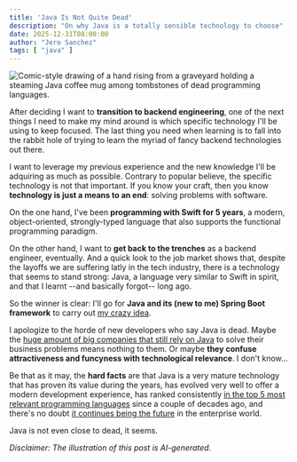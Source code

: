 ```yaml
---
title: 'Java Is Not Quite Dead'
description: "On why Java is a totally sensible technology to choose"
date: 2025-12-31T08:00:00
author: "Jero Sanchez"
tags: [ "java" ]
---
```


![Comic-style drawing of a hand rising from a graveyard holding a steaming Java coffee mug among tombstones of dead programming languages.](/blog/images/java-is-not-dead.png)

After deciding I want to **transition to backend engineering**, one of the next things I need to make my mind around is which specific technology I'll be using to keep focused. The last thing you need when learning is to fall into the rabbit hole of trying to learn the myriad of fancy backend technologies out there.

I want to leverage my previous experience and the new knowledge I'll be adquiring as much as possible. Contrary to popular believe, the specific technology is not that important. If you know your craft, then you know **technology is just a means to an end**: solving problems with software. 

On the one hand, I've been **programming with Swift for 5 years**, a modern, object-oriented, strongly-typed language that also supports the functional programming paradigm.

On the other hand, I want to **get back to the trenches** as a backend engineer, eventually. And a quick look to the job market shows that, despite the layoffs we are suffering latly in the tech industry, there is a technology that seems to stand strong: Java, a language very similar to Swift in spirit, and that I learnt --and basically forgot-- long ago. 

So the winner is clear: I'll go for **Java and its (new to me) Spring Boot framework** to carry out [my crazy idea](/blog/posts/a-crazy-idea).

I apologize to the horde of new developers who say Java is dead. Maybe the [huge amount of big companies that still rely on Java](https://www.jalasoft.com/blog/companies-that-use-java) to solve their business problems means nothing to them. Or maybe **they confuse attractiveness and funcyness with technological relevance**. I don't know...

Be that as it may, the **hard facts** are that Java is a very mature technology that has proven its value during the years, has evolved very well to offer a modern development experience, has ranked consistently [in the top 5 most relevant programming languages](https://www.tiobe.com/tiobe-index/) since a couple of decades ago, and there's no doubt [it continues being the future](https://blog.payara.fish/10-compelling-reasons-why-java-is-the-future-of-enterprise-app-development-in-2025) in the enterprise world.

Java is not even close to dead, it seems.

_Disclaimer: The illustration of this post is AI-generated._